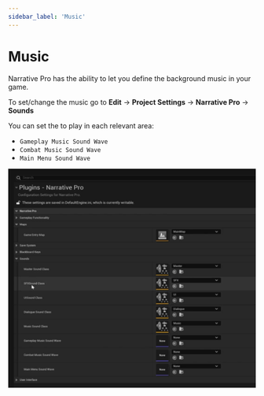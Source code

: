 ```yaml
---
sidebar_label: 'Music'
---
```


# Music

Narrative Pro has the ability to let you define the background music in your game.

To set/change the music go to **Edit** -> **Project Settings** -> **Narrative Pro** -> **Sounds**

You can set the to play in each relevant area:
- `Gameplay Music Sound Wave`
- `Combat Music Sound Wave`
- `Main Menu Sound Wave`

![game-sounds.png](/img/pro/music/game-sounds.png)